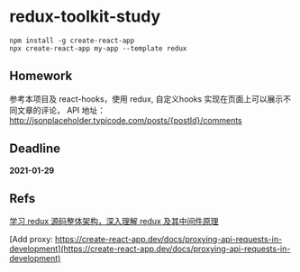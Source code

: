 # redux-toolkit-study

```shell
npm install -g create-react-app
npx create-react-app my-app --template redux

```

## Homework

参考本项目及 react-hooks，使用 redux, 自定义hooks 实现在页面上可以展示不同文章的评论，
API 地址： http://jsonplaceholder.typicode.com/posts/{postId}/comments

## Deadline

**2021-01-29**


## Refs

[学习 redux 源码整体架构，深入理解 redux 及其中间件原理](https://mp.weixin.qq.com/s?__biz=MzA5MjQwMzQyNw==&mid=2650745007&idx=1&sn=1fd6f3caeff6ab61b8d5f644a1dbb7df&chksm=88662b23bf11a23573509a01f941d463b0c61e890b2069427c78c26296197077da359c522fe8&scene=21#wechat_redirect)

[Add proxy: https://create-react-app.dev/docs/proxying-api-requests-in-development](https://create-react-app.dev/docs/proxying-api-requests-in-development)